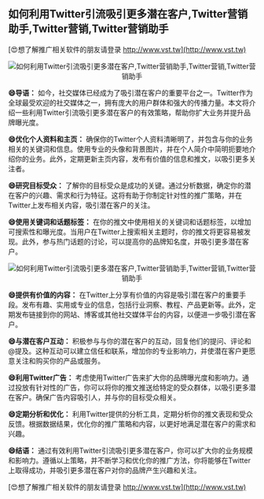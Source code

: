 ## **如何利用Twitter引流吸引更多潜在客户,Twitter营销助手,Twitter营销,Twitter营销助手**

[😍想了解推广相关软件的朋友请登录 http://www.vst.tw](http://www.vst.tw)

 <center><img src="https://vst.tw/MP4/tuiguang/png/4.png" alt="如何利用Twitter引流吸引更多潜在客户,Twitter营销助手,Twitter营销,Twitter营销助手"></center>

**😄导语：**
如今，社交媒体已经成为了吸引潜在客户的重要平台之一。Twitter作为全球最受欢迎的社交媒体之一，拥有庞大的用户群体和强大的传播力量。本文将介绍一些利用Twitter引流吸引更多潜在客户的有效策略，帮助你扩大业务并提升品牌曝光度。

**😄优化个人资料和主页：**
确保你的Twitter个人资料清晰明了，并包含与你的业务相关的关键词和信息。使用专业的头像和背景图片，并在个人简介中简明扼要地介绍你的业务。此外，定期更新主页内容，发布有价值的信息和推文，以吸引更多关注者。

**😄研究目标受众：**
了解你的目标受众是成功的关键。通过分析数据，确定你的潜在客户的兴趣、需求和行为特征。这将有助于你制定针对性的推广策略，并在Twitter上发布相关内容，吸引潜在客户的关注。

**😄使用关键词和话题标签：**
在你的推文中使用相关的关键词和话题标签，以增加可搜索性和曝光度。当用户在Twitter上搜索相关主题时，你的推文将更容易被发现。此外，参与热门话题的讨论，可以提高你的品牌知名度，并吸引更多潜在客户。

 <center><img src="https://vst.tw/MP4/tuiguang/png/5.png" alt="如何利用Twitter引流吸引更多潜在客户,Twitter营销助手,Twitter营销,Twitter营销助手"></center>

**😄提供有价值的内容：**
在Twitter上分享有价值的内容是吸引潜在客户的重要手段。发布有趣、实用或专业的信息，包括行业洞察、教程、产品更新等。此外，定期发布链接到你的网站、博客或其他社交媒体平台的内容，以便进一步吸引潜在客户。

**😄与潜在客户互动：**
积极参与与你的潜在客户的互动，回复他们的提问、评论和@提及。这种互动可以建立信任和联系，增加你的专业影响力，并使潜在客户更愿意关注和购买你的产品或服务。

**😄利用Twitter广告：**
考虑使用Twitter广告来扩大你的品牌曝光度和影响力。通过投放有针对性的广告，你可以将你的推文推送给特定的受众群体，以吸引更多潜在客户。确保广告内容吸引人，并与你的目标受众相关。

**😄定期分析和优化：**
利用Twitter提供的分析工具，定期分析你的推文表现和受众反馈。根据数据结果，优化你的推广策略和内容，以更好地满足潜在客户的需求和兴趣。

**😄结语：**
通过有效利用Twitter引流吸引更多潜在客户，你可以扩大你的业务规模和影响力。遵循以上策略，并不断学习和优化你的推广方法，你将能够在Twitter上取得成功，并吸引更多潜在客户对你的品牌产生兴趣和关注。

[😍想了解推广相关软件的朋友请登录 http://www.vst.tw](http://www.vst.tw)



